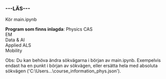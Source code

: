 ### **---LÄS---**

Kör main.ipynb

**Program som finns inlagda**: 
Physics 
CAS  
EM  
Data & AI  
Applied
ALS  
Mobility  

Obs: Du kan behöva ändra sökvägarna i början av main.ipynb. Exempelvis endast ha en punkt i början av sökvägen, eller ersätta hela med absoluta sökvägen ('C:\Users\...\course_information_phys.json').
